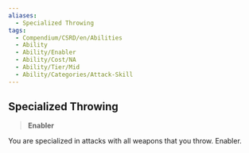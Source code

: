```yaml
---
aliases:
  - Specialized Throwing
tags:
  - Compendium/CSRD/en/Abilities
  - Ability
  - Ability/Enabler
  - Ability/Cost/NA
  - Ability/Tier/Mid
  - Ability/Categories/Attack-Skill
---
```

    
      
## Specialized Throwing      
>**Enabler**    
      
You are specialized in attacks with all weapons that you throw. Enabler.